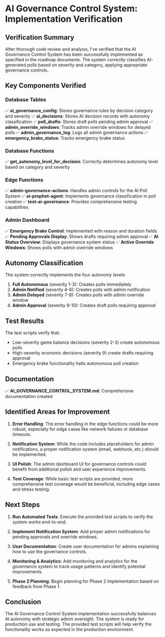 # AI Governance Control System: Implementation Verification

## Verification Summary

After thorough code review and analysis, I've verified that the AI Governance Control System has been successfully implemented as specified in the roadmap documents. The system correctly classifies AI-generated polls based on severity and category, applying appropriate governance controls.

## Key Components Verified

### Database Tables
✅ **ai_governance_config**: Stores governance rules by decision category and severity
✅ **ai_decisions**: Stores AI decision records with autonomy classification
✅ **poll_drafts**: Stores draft polls pending admin approval
✅ **admin_override_windows**: Tracks admin override windows for delayed polls
✅ **admin_governance_log**: Logs all admin governance actions
✅ **emergency_brake_status**: Tracks emergency brake status

### Database Functions
✅ **get_autonomy_level_for_decision**: Correctly determines autonomy level based on category and severity

### Edge Functions
✅ **admin-governance-actions**: Handles admin controls for the AI Poll System
✅ **ai-prophet-agent**: Implements governance classification in poll creation
✅ **test-ai-governance**: Provides comprehensive testing capabilities

### Admin Dashboard
✅ **Emergency Brake Control**: Implemented with reason and duration fields
✅ **Pending Approvals Display**: Shows drafts requiring admin approval
✅ **AI Status Overview**: Displays governance system status
✅ **Active Override Windows**: Shows polls with admin override windows

## Autonomy Classification
The system correctly implements the four autonomy levels:
1. **Full Autonomous** (severity 1-3): Creates polls immediately
2. **Admin Notified** (severity 4-6): Creates polls with admin notification
3. **Admin Delayed** (severity 7-8): Creates polls with admin override window
4. **Admin Approval** (severity 9-10): Creates draft polls requiring approval

## Test Results
The test scripts verify that:
- Low-severity game balance decisions (severity 2-3) create autonomous polls
- High-severity economic decisions (severity 9) create drafts requiring approval
- Emergency brake functionality halts autonomous poll creation

## Documentation
✅ **AI_GOVERNANCE_CONTROL_SYSTEM.md**: Comprehensive documentation created

## Identified Areas for Improvement

1. **Error Handling**: The error handling in the edge functions could be more robust, especially for edge cases like network failures or database timeouts.

2. **Notification System**: While the code includes placeholders for admin notifications, a proper notification system (email, webhook, etc.) should be implemented.

3. **UI Polish**: The admin dashboard UI for governance controls could benefit from additional polish and user experience improvements.

4. **Test Coverage**: While basic test scripts are provided, more comprehensive test coverage would be beneficial, including edge cases and stress testing.

## Next Steps

1. **Run Automated Tests**: Execute the provided test scripts to verify the system works end-to-end.

2. **Implement Notification System**: Add proper admin notifications for pending approvals and override windows.

3. **User Documentation**: Create user documentation for admins explaining how to use the governance controls.

4. **Monitoring & Analytics**: Add monitoring and analytics for the governance system to track usage patterns and identify potential improvements.

5. **Phase 2 Planning**: Begin planning for Phase 2 implementation based on feedback from Phase 1.

## Conclusion

The AI Governance Control System implementation successfully balances AI autonomy with strategic admin oversight. The system is ready for production use and testing. The provided test scripts will help verify the functionality works as expected in the production environment. 